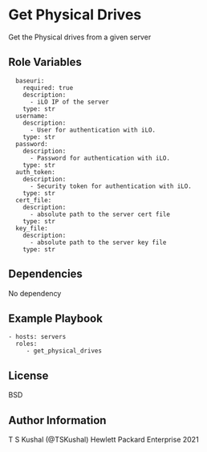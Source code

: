 Get Physical Drives
=========

Get the Physical drives from a given server

Role Variables
--------------

```
  baseuri:
    required: true
    description:
      - iLO IP of the server
    type: str
  username:
    description:
      - User for authentication with iLO.
    type: str
  password:
    description:
      - Password for authentication with iLO.
    type: str
  auth_token:
    description:
      - Security token for authentication with iLO.
    type: str
  cert_file:
    description:
      - absolute path to the server cert file
    type: str
  key_file:
    description:
      - absolute path to the server key file
    type: str
```

Dependencies
------------

No dependency

Example Playbook
----------------

```
- hosts: servers
  roles:
     - get_physical_drives
```

License
-------

BSD

Author Information
------------------

T S Kushal (@TSKushal) Hewlett Packard Enterprise 2021 
